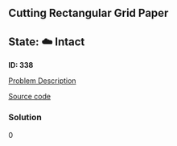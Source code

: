 ## Cutting Rectangular Grid Paper

## State: :cloud: **Intact**

**ID: 338**

[Problem Description](https://projecteuler.net/problem=338)

[Source code](main.cpp)

### Solution
0